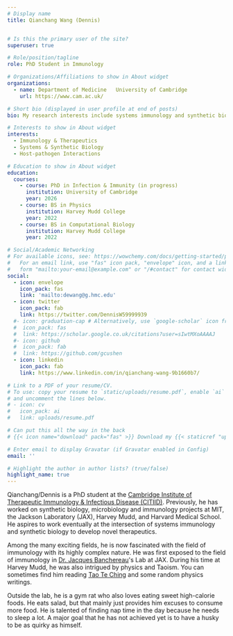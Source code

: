 ```yaml
---
# Display name
title: Qianchang Wang (Dennis)


# Is this the primary user of the site?
superuser: true

# Role/position/tagline
role: PhD Student in Immunology

# Organizations/Affiliations to show in About widget
organizations:
  - name: Department of Medicine   University of Cambridge
    url: https://www.cam.ac.uk/

# Short bio (displayed in user profile at end of posts)
bio: My research interests include systems immunology and synthetic biology, with a focus on host-pathogen interactions and therapeutics.

# Interests to show in About widget
interests:
  - Immunology & Therapeutics
  - Systems & Synthetic Biology
  - Host-pathogen Interactions

# Education to show in About widget
education:
  courses:
    - course: PhD in Infection & Immunity (in progress)
      institution: University of Cambridge
      year: 2026
    - course: BS in Physics
      institution: Harvey Mudd College
      year: 2022
    - course: BS in Computational Biology
      institution: Harvey Mudd College
      year: 2022

# Social/Academic Networking
# For available icons, see: https://wowchemy.com/docs/getting-started/page-builder/#icons
#   For an email link, use "fas" icon pack, "envelope" icon, and a link in the
#   form "mailto:your-email@example.com" or "/#contact" for contact widget.
social:
  - icon: envelope
    icon_pack: fas
    link: 'mailto:dewang@g.hmc.edu'
  - icon: twitter
    icon_pack: fab
    link: https://twitter.com/DennisW59999939
  #- icon: graduation-cap # Alternatively, use `google-scholar` icon from `ai` icon pack
  #  icon_pack: fas
  #  link: https://scholar.google.co.uk/citations?user=sIwtMXoAAAAJ
  #- icon: github
  #  icon_pack: fab
  #  link: https://github.com/gcushen
  - icon: linkedin
    icon_pack: fab
    link: https://www.linkedin.com/in/qianchang-wang-9b1660b7/

# Link to a PDF of your resume/CV.
# To use: copy your resume to `static/uploads/resume.pdf`, enable `ai` icons in `params.toml`,
# and uncomment the lines below.
# - icon: cv
#   icon_pack: ai
#   link: uploads/resume.pdf

# Can put this all the way in the back
# {{< icon name="download" pack="fas" >}} Download my {{< staticref "uploads/demo_resume.pdf" "newtab" >}}resumé{{< /staticref >}}.

# Enter email to display Gravatar (if Gravatar enabled in Config)
email: ''

# Highlight the author in author lists? (true/false)
highlight_name: true
---
```


Qianchang/Dennis is a PhD student at the [Cambridge Institute of Therapeutic Immunology & Infectious Disease (CITIID)](https://www.citiid.cam.ac.uk/). Previously, he has worked on synthetic biology, microbiology and immunology projects at MIT, the Jackson Laboratory (JAX), Harvey Mudd, and Harvard Medical School. He aspires to work eventually at the intersection of systems immunology and synthetic biology to develop novel therapeutics.

Among the many exciting fields, he is now fascinated with the field of immunology with its highly complex nature. He was first exposed to the field of immunology in [Dr. Jacques Banchereau](https://en.wikipedia.org/wiki/Jacques_Banchereau)'s Lab at JAX. During his time at Harvey Mudd, he was also intrigued by physics and Taoism. You can sometimes find him reading [Tao Te Ching](https://en.wikipedia.org/wiki/Tao_Te_Ching) and some random physics writings.

Outside the lab, he is a gym rat who also loves eating sweet high-calorie foods. He eats salad, but that mainly just provides him excuses to consume more food. He is talented of finding nap time in the day because he needs to sleep a lot. A major goal that he has not achieved yet is to have a husky to be as quirky as himself.


